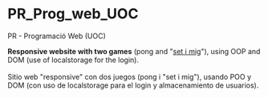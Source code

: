 # PR_Prog_web_UOC
PR - Programació Web (UOC)

<strong>Responsive website with two games</strong> (pong and "<u>set i mig</u>"), using OOP and DOM (use of localstorage for the login).<br><br>
Sitio web "responsive" con dos juegos (pong i "set i mig"), usando POO y DOM (con uso de localstorage para el login y almacenamiento de usuarios).
